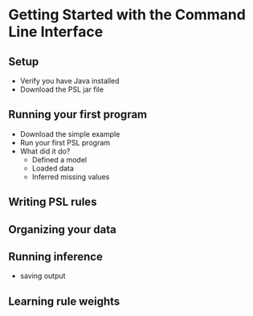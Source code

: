 # Getting Started with the Command Line Interface
## Setup
- Verify you have Java installed
- Download the PSL jar file

## Running your first program
- Download the simple example
- Run your first PSL program
- What did it do?
   - Defined a model
   - Loaded data
   - Inferred missing values

## Writing PSL rules

## Organizing your data 

## Running inference
- saving output

## Learning rule weights

